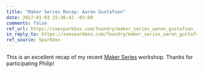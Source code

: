 ```yaml
---
title: "Maker Series Recap: Aaron Gustafson"
date: 2017-01-03 15:36:42 -05:00
comments: false
ref_url: https://seesparkbox.com/foundry/maker_series_aaron_gustafson
in_reply_to: https://seesparkbox.com/foundry/maker_series_aaron_gustafson
ref_source: Sparkbox
---
```


This is an excellent recap of my recent [Maker Series](http://buildright.io/maker-series/) workshop. Thanks for participating Philip!